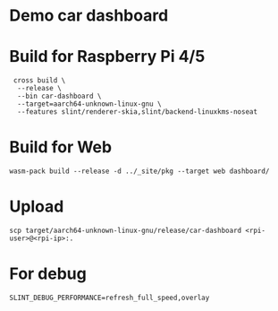 # Demo car dashboard

# Build for Raspberry Pi 4/5

```shell
 cross build \
  --release \
  --bin car-dashboard \
  --target=aarch64-unknown-linux-gnu \
  --features slint/renderer-skia,slint/backend-linuxkms-noseat 
```

# Build for Web

```shell
wasm-pack build --release -d ../_site/pkg --target web dashboard/
```

# Upload

```shell
scp target/aarch64-unknown-linux-gnu/release/car-dashboard <rpi-user>@<rpi-ip>:.
```

# For debug

```plantuml
SLINT_DEBUG_PERFORMANCE=refresh_full_speed,overlay
```
